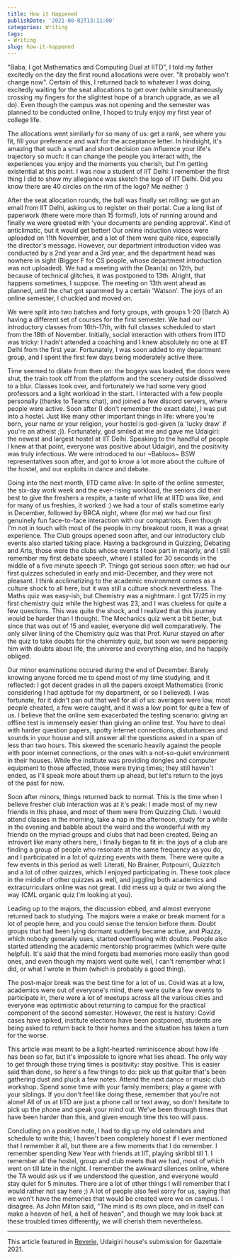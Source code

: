```yaml
---
title: How it Happened
publishDate: '2021-08-02T13:11:00'
categories: Writing
tags:
- Writing
slug: how-it-happened
---
```


"Baba, I got Mathematics and Computing Dual at IITD", I told my father excitedly on the day the first round allocations were over. "It probably won't change now". Certain of this, I returned back to whatever I was doing, excitedly waiting for the seat allocations to get over (while simultaneously crossing my fingers for the slightest hope of a branch upgrade, as we all do). Even though the campus was not opening and the semester was planned to be conducted online, I hoped to truly enjoy my first year of college life.

The allocations went similarly for so many of us: get a rank, see where you fit, fill your preference and wait for the acceptance letter. In hindsight, it's amazing that such a small and short decision can influence your life's trajectory so much: it can change the people you interact with, the experiences you enjoy and the moments you cherish, but I'm getting existential at this point. I was now a student of IIT Delhi: I remember the first thing I did to show my allegiance was sketch the logo of IIT Delhi. Did you know there are 40 circles on the rim of the logo? Me neither :) 

After the seat allocation rounds, the ball was finally set rolling: we got an email from IIT Delhi, asking us to register on their portal. Cue a long list of paperwork (there were more than 15 forms!), lots of running around and finally we were greeted with 'your documents are pending approval'. Kind of anticlimatic, but it would get better! Our online induction videos were uploaded on 11th November, and a lot of them were quite nice, especially the director's message. However, our department introduction video was conducted by a 2nd year and a 3rd year, and the department head was nowhere in sight (Bigger F for CS people, whose department introduction was not uploaded). We had a meeting with the Dean(s) on 12th, but because of technical glitches, it was postponed to 13th. Alright, that happens sometimes, I suppose. The meeting on 13th went ahead as planned, until the chat got spammed by a certain 'Watson'. The joys of an online semester, I chuckled and moved on.

We were split into two batches and forty groups, with groups 1-20 (Batch A) having a different set of courses for the first semester. We had our introductory classes from 16th-17th, with full classes scheduled to start from the 18th of November. Initially, social interaction with others from IITD was tricky: I hadn't attended a coaching and I knew absolutely no one at IIT Delhi from the first year. Fortunately, I was soon added to my department group, and I spent the first few days being moderately active there.

Time seemed to dilate from then on: the bogeys was loaded, the doors were shut, the train took off from the platform and the scenery outside dissolved to a blur. Classes took over, and fortunately we had some very good professors and a light workload in the start. I interacted with a few people personally (thanks to Teams chat), and joined a few discord servers, where people were active. Soon after (I don't remember the exact date), I was put into a hostel. Just like many other important things in life: where you're born, your name or your religion, your hostel is god-given (a 'lucky draw' if you're an atheist ;)). Fortunately, god smiled at me and gave me Udaigiri: the newest and largest hostel at IIT Delhi. Speaking to the handful of people I knew at that point, everyone was positive about Udaigiri, and the positivity was truly infectious. We were introduced to our ~Babloos~ BSW representatives soon after, and got to know a lot more about the culture of the hostel, and our exploits in dance and debate.

Going into the next month, IITD came alive: In spite of the online semester, the six-day work week and the ever-rising workload, the seniors did their best to give the freshers a respite, a taste of what life at IITD was like, and for many of us freshies, it worked :) we had a tour of stalls sometime early in December, followed by BRCA night, where (for me) we had our first genuinely fun face-to-face interaction with our compatriots. Even though I'm not in touch with most of the people in my breakout room, it was a great experience. The Club groups opened soon after, and our introductory club events also started taking place. Having a background in Quizzing, Debating and Arts, those were the clubs whose events I took part in majorly, and I still remember my first debate speech, where I stalled for 30 seconds in the middle of a five minute speech :P. Things got serious soon after: we had our first quizzes scheduled in early and mid-December, and they were not pleasant. I think acclimatizing to the academic environment comes as a culture shock to all here, but it was still a culture shock nevertheless. The Maths quiz was easy-ish, but Chemistry was a nightmare. I got 17/25 in my first chemistry quiz while the highest was 23, and I was clueless for quite a few questions. This was quite the shock, and I realized that this journey would be harder than I thought. The Mechanics quiz went a bit better, but since that was out of 15 and easier, everyone did well comparatively. The only silver lining of the Chemistry quiz was that Prof. Kurur stayed on after the quiz to take doubts for the chemistry quiz, but soon we were peppering him with doubts about life, the universe and everything else, and he happily obliged.

Our minor examinations occured during the end of December. Barely knowing anyone forced me to spend most of my time studying, and it reflected: I got decent grades in all the papers except Mathematics (Ironic considering I had aptitude for my department, or so I believed). I was fortunate, for it didn't pan out that well for all of us: averages were low, most people cheated, a few were caught, and it was a low point for quite a few of us. I believe that the online sem exacerbated the testing scenario: giving an offline test is immensely easier than giving an online test. You have to deal with harder question papers, spotty internet connections, disturbances and sounds in your house and still answer all the questions asked in a span of less than two hours. This skewed the scenario heavily against the people with poor internet connections, or the ones with a not-so-quiet environment in their houses. While the institute was providing dongles and computer equipment to those affected, those were trying times; they still haven't ended, as I'll speak more about them up ahead, but let's return to the joys of the past for now.

Soon after minors, things returned back to normal. This is the time when I believe fresher club interaction was at it's peak: I made most of my new friends in this phase, and most of them were from Quizzing Club. I would attend classes in the morning, take a nap in the afternoon, study for a while in the evening and babble about the weird and the wonderful with my friends on the myriad groups and clubs that had been created. Being an introvert like many others here, I finally began to fit in: the joys of a club are finding a group of people who resonate at the same frequency as you do, and I participated in a lot of quizzing events with them. There were quite a few events in this period as well: Literati, No Brainer, Potpourri, Quizzitch and a lot of other quizzes, which I enjoyed participating in. These took place in the middle of other quizzes as well, and juggling both academics and extracurriculars online was not great. I did mess up a quiz or two along the way (CML organic quiz I'm looking at you). 

Leading up to the majors, the discussion ebbed, and almost everyone returned back to studying. The majors were a make or break moment for a lot of people here, and you could sense the tension before them. Doubt groups that had been lying dormant suddenly became active, and Piazza, which nobody generally uses, started overflowing with doubts. People also started attending the academic mentorship programmes (which were quite helpful). It's said that the mind forgets bad memories more easily than good ones, and even though my majors went quite well, I can't remember what I did, or what I wrote in them (which is probably a good thing).

The post-major break was the best time for a lot of us. Covid was at a low, academics were out of everyone's mind, there were quite a few events to participate in, there were a lot of meetups across all the various cities and everyone was optimistic about returning to campus for the practical component of the second semester. However, the rest is history: Covid cases have spiked, institute elections have been postponed, students are being asked to return back to their homes and the situation has taken a turn for the worse. 

This article was meant to be a light-hearted reminiscence about how life has been so far, but it's impossible to ignore what lies ahead. The only way to get through these trying times is positivity: stay positive. This is easier said than done, so here's a few things to do: pick up that guitar that's been gathering dust and pluck a few notes. Attend the next dance or music club workshop. Spend some time with your family members; play a game with your siblings. If you don't feel like doing these, remember that you're not alone! All of us at IITD are just a phone call or text away, so don't hesitate to pick up the phone and speak your mind out. We've been through times that have been harder than this, and given enough time this too will pass.

Concluding on a positive note, I had to dig up my old calendars and schedule to write this; I haven't been completely honest if I ever mentioned that I remember it all, but there are a few moments that I do remember. I remember spending New Year with friends at IIT, playing skribbl till 1. I remember all the hostel, group and club meets that we had, most of which went on till late in the night. I remember the awkward silences online, where the TA would ask us if we understood the question, and everyone would stay quiet for 5 minutes. There are a lot of other things I will remember that I would rather not say here ;) A lot of people also feel sorry for us, saying that we won't have the memories that would be created were we on campus. I disagree. As John Milton said, "The mind is its own place, and in itself can make a heaven of hell, a hell of heaven", and though we may look back at these troubled times differently, we will cherish them nevertheless. 

------------

This article featured in [Reverie][1], Udaigiri house's submission for Gazettale 2021.

[1]: https://drive.google.com/file/d/1wwS-bnfLO5CfsutfuD20Vf9QpdBPam2C/view?usp=sharing
